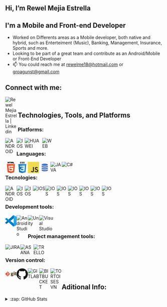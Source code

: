 ## Hi, I’m Rewel Mejia Estrella

## I'm a Mobile and Front-end Developer
- Worked on Differents areas as a Mobile developer, both native and hybrid, such as Enterteiment (Music), Banking, Management, Insurance, Sports and more.
- Looking to be part of a great team and contribute as an Android/Mobile or Front-End Developer
- 📫 You could reach me at rewelme18@hotmail.com or groagunst@gmail.com

## Connect with me:

[<img align="left" alt="Rewel Mejia Estrella | Linkedin" width="40px" src="https://www.svgrepo.com/show/75820/linkedin.svg" />][linkedin]

<br />

## Technologies, Tools, and Platforms

### Platforms:

[<img align="left" alt="ANDROID" width="36px" src="https://logospng.org/download/android/logo-android-4096.png" />][android]
[<img align="left" alt="IOS" width="26px" src="https://icon-library.com/images/ios-icon/ios-icon-1.jpg" />][ios]
[<img align="left" alt="HUAWEI" width="56px" src="https://logos-world.net/wp-content/uploads/2020/04/Huawei-Logo.png" />][huawei]
[<img align="left" alt="WEB" width="30px" src="https://th.bing.com/th/id/R.e3b0429dbc1ea8712f53df385f54f9ff?rik=x29NIYkh6S0utQ&riu=http%3a%2f%2ficon-library.com%2fimages%2fweb-png-icon%2fweb-png-icon-7.jpg&ehk=n%2fPR0YVOrwJxuqLDtdP2wb7myrmH2T0kcXeslaxbSKQ%3d&risl=&pid=ImgRaw&r=0" />][web]

<br />

### Languages:

[<img align="left" alt="HTML5" width="36px" src="https://raw.githubusercontent.com/github/explore/80688e429a7d4ef2fca1e82350fe8e3517d3494d/topics/html/html.png" />][html5]
[<img align="left" alt="CSS3" width="36px" src="https://raw.githubusercontent.com/github/explore/80688e429a7d4ef2fca1e82350fe8e3517d3494d/topics/css/css.png" />][css]
[<img align="left" alt="JavaScript" width="36px" src="https://raw.githubusercontent.com/github/explore/80688e429a7d4ef2fca1e82350fe8e3517d3494d/topics/javascript/javascript.png" />][javascript]
[<img align="left" alt="SQL" width="36px" src="https://raw.githubusercontent.com/github/explore/80688e429a7d4ef2fca1e82350fe8e3517d3494d/topics/sql/sql.png" />][sql]
[<img align="left" alt="JAVA" width="36px" height="36px" src="https://cdn.worldvectorlogo.com/logos/java-14.svg" />][java]
[<img align="left" alt="C#" width="36px" src="https://seeklogo.com/images/C/c-sharp-c-logo-02F17714BA-seeklogo.com.png" />][csharp]

<br />

### Tecnologies:

[<img align="left" alt="ANDROID" width="36px" src="https://logospng.org/download/android/logo-android-4096.png" />][android]
[<img align="left" alt="IOS" width="26px" src="https://icon-library.com/images/ios-icon/ios-icon-1.jpg" />][ios]
[<img align="left" alt="IOS" width="26px" src="https://www.stonks.tech/_next/image?url=%2Fimages%2Fflutter.png&w=640&q=75" />][futter]
[<img align="left" alt="IOS" width="40px" src="https://th.bing.com/th/id/R.5d08821b009a65732e8eb48cbd3da4bb?rik=zDAxNKCXubrXCA&riu=http%3a%2f%2findusvalleylabs.com%2fimages%2ftechnologies%2flogo-angular.png&ehk=qXrGWDPpmCiaffpJ2%2fEXfreXcXv8HlAfuAYhVdxvnrk%3d&risl=&pid=ImgRaw&r=0" />][angularjs]
[<img align="left" alt="IOS" width="36px" src="https://toppng.com/uploads/thumbnail/angular-logo-116093551654bcogxdpub.png" />][angular2]
[<img align="left" alt="IOS" width="36px" src="https://cdn4.iconfinder.com/data/icons/smashicons-file-types-webby/58/25_-_JSON_File_Webby-1024.png" />][json]
[<img align="left" alt="IOS" width="36px" src="https://cdn1.iconfinder.com/data/icons/hawcons/32/699748-icon-102-document-file-xml-1024.png" />][xml]
[<img align="left" alt="IOS" width="36px" src="https://4.bp.blogspot.com/-2RwVZMZxwi4/VYK1LM4CF6I/AAAAAAAAAzA/y_koUiSYRtg/s1600/cordova_bot.png" />][cordova]
[<img align="left" alt="IOS" width="36px" src="https://www.svgrepo.com/show/353735/firebase.svg" />][firebase]
[<img align="left" alt="IOS" width="36px" src="https://creazilla-store.fra1.digitaloceanspaces.com/icons/3254149/npm-icon-md.png" />][npm]

<br />
<br />

### Development tools:

[<img align="left" alt="Visual Studio Code" width="36px" src="https://raw.githubusercontent.com/github/explore/80688e429a7d4ef2fca1e82350fe8e3517d3494d/topics/visual-studio-code/visual-studio-code.png" />][visualstudiocode]
[<img align="left" alt="Android Studio" width="36px" src="https://upload.wikimedia.org/wikipedia/commons/thumb/e/e3/Android_Studio_Icon_%282014-2019%29.svg/1200px-Android_Studio_Icon_%282014-2019%29.svg.png" />][androidstudio]
[<img align="left" alt="Unity" width="36px" src="https://cdn.worldvectorlogo.com/logos/unity-69.svg" />][unity]
[<img align="left" alt="Visual Studio" width="48px" src="https://th.bing.com/th/id/OIP.iAnYiDHGytpOjN6g6aBjPQHaHa?rs=1&pid=ImgDetMain" />][visualstudio]

<br>
<br>

### Project management tools:

[<img align="left" alt="JIRA" width="48px" src="https://th.bing.com/th/id/R.8c8b9fe2210785205c5f8c78f385253b?rik=tksazEPbZxKmwA&pid=ImgRaw&r=0" />][jira]
[<img align="left" alt="ASANA" width="42px" src="https://logos-world.net/wp-content/uploads/2021/02/Asana-Logo.png" />][asana]
[<img align="left" alt="TRELLO" width="36px" src="https://icon-library.com/images/trello-icon-png/trello-icon-png-5.jpg" />][trello]

<br />

### Version control:

[<img align="left" alt="GIT" width="36px" src="https://raw.githubusercontent.com/github/explore/80688e429a7d4ef2fca1e82350fe8e3517d3494d/topics/git/git.png" />][git]
[<img align="left" alt="GITHUB" width="36px" src="https://raw.githubusercontent.com/github/explore/78df643247d429f6cc873026c0622819ad797942/topics/github/github.png" />][github]
[<img align="left" alt="GITLAB" width="36px" src="https://cdn.freebiesupply.com/logos/large/2x/gitlab-logo-png-transparent.png" />][gitlab]
[<img align="left" alt="BITBUCKET" width="36px" src="https://freepngdesign.com/content/uploads/images/bitbucket-icon-8885.png" />][bitbucket]
[<img align="left" alt="TORTOISESVN" width="36px" src="https://tortoisesvn.net/assets/img/logo-256x256.png" />][tortoiseSVN]

<br />

## Aditional Info:

<details>
  <summary>:zap: GitHub Stats</summary>

  <img align="left" alt="ChazzyChazz18 GitHub Stats" src="https://github-readme-stats.vercel.app/api?username=ChazzyChazz18&show_icons=true&hide_border=true" />

</details>

<!-- Social -->
[linkedin]:https://www.linkedin.com/in/rewel-mejia-estrella-a027a9196/

<!-- Languages -->
[html5]:https://www.w3schools.com/html/default.asp
[css]:https://www.w3schools.com/css/default.asp
[javascript]:https://www.w3schools.com/js/default.asp
[java]:https://www.w3schools.com/java/default.asp
[csharp]:https://www.w3schools.com/cs/index.php
[sql]:https://www.w3schools.com/sql/default.asp

<!-- Tools/Frameworks -->
[git]:https://git-scm.com/
[github]:https://www.w3schools.com/whatis/whatis_github.asp
[gitlab]:https://about.gitlab.com/
[bitbucket]:https://bitbucket.org/
[tortoiseSVN]:https://tortoisesvn.net/
[terminal]:https://www.w3schools.com/whatis/whatis_cli.asp
[visualstudiocode]:https://code.visualstudio.com/
[androidstudio]:https://developer.android.com/studio/features
[unity]:https://unity.com/
[visualstudio]:https://visualstudio.microsoft.com/es/downloads/

<!-- -->
[jira]:https://www.atlassian.com/software/jira?campaign=470711191&adgroup=1309519485776765&targetid=kwd-81845221286369:loc-55&matchtype=p&bidmatchtype=bp&network=o&device=c&creative=81845022673634&keyword=online%20project%20management%20software&querystring=jira&ds_eid=700000001738795&ds_e1=MICROSOFT&msclkid=4e4fc8e56de51d1fef36affeb9f10167
[asana]:https://asana.com/
[trello]:https://trello.com/

<!-- -->
[android]:https://www.android.com/
[ios]:https://www.apple.com/
[huawei]:https://www.huawei.com/en/
[web]:https://www.google.com/

<!-- -->
[futter]:https://www.android.com/
[angularjs]:https://www.android.com/
[angular2]:https://www.android.com/
[json]:https://www.android.com/
[xml]:https://www.android.com/
[cordova]:https://www.android.com/
[firebase]:https://www.android.com/
[npm]:https://www.android.com/
